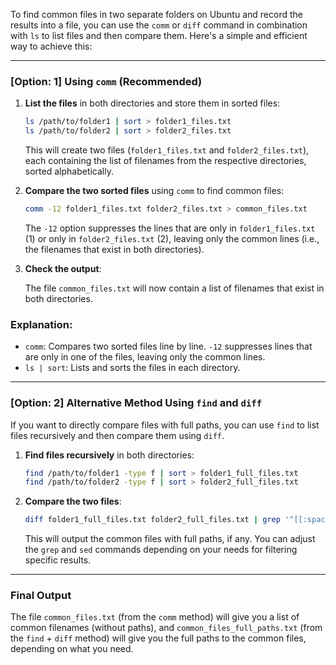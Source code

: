 To find common files in two separate folders on Ubuntu and record the results into a file, you can use the `comm` or `diff` command in combination with `ls` to list files and then compare them. Here's a simple and efficient way to achieve this:

---

### [Option: 1] Using `comm` (Recommended)

1. **List the files** in both directories and store them in sorted files:
   
   ```bash
   ls /path/to/folder1 | sort > folder1_files.txt
   ls /path/to/folder2 | sort > folder2_files.txt
   ```

   This will create two files (`folder1_files.txt` and `folder2_files.txt`), each containing the list of filenames from the respective directories, sorted alphabetically.

2. **Compare the two sorted files** using `comm` to find common files:

   ```bash
   comm -12 folder1_files.txt folder2_files.txt > common_files.txt
   ```

   The `-12` option suppresses the lines that are only in `folder1_files.txt` (1) or only in `folder2_files.txt` (2), leaving only the common lines (i.e., the filenames that exist in both directories).

3. **Check the output**:

   The file `common_files.txt` will now contain a list of filenames that exist in both directories.

### Explanation:
- `comm`: Compares two sorted files line by line. `-12` suppresses lines that are only in one of the files, leaving only the common lines.
- `ls | sort`: Lists and sorts the files in each directory.

---

### [Option: 2] Alternative Method Using `find` and `diff`

If you want to directly compare files with full paths, you can use `find` to list files recursively and then compare them using `diff`.

1. **Find files recursively** in both directories:

   ```bash
   find /path/to/folder1 -type f | sort > folder1_full_files.txt
   find /path/to/folder2 -type f | sort > folder2_full_files.txt
   ```

2. **Compare the two files**:

   ```bash
   diff folder1_full_files.txt folder2_full_files.txt | grep '^[[:space:]]*<' | sed 's/^< //' > common_files_full_paths.txt
   ```

   This will output the common files with full paths, if any. You can adjust the `grep` and `sed` commands depending on your needs for filtering specific results.

---

### Final Output

The file `common_files.txt` (from the `comm` method) will give you a list of common filenames (without paths), and `common_files_full_paths.txt` (from the `find` + `diff` method) will give you the full paths to the common files, depending on what you need.
